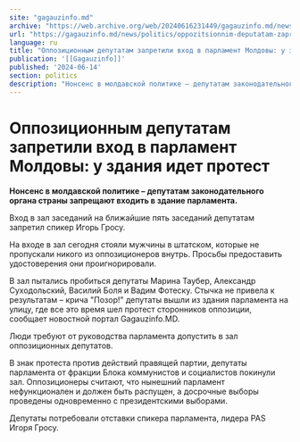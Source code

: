 ```yaml
---
site: "gagauzinfo.md"
archive: "https://web.archive.org/web/20240616231449/gagauzinfo.md/news/politics/oppozitsionnim-deputatam-zapretili-vhod-v-parlament-moldovi-u-zdaniya-idet-protest"
url: "https://gagauzinfo.md/news/politics/oppozitsionnim-deputatam-zapretili-vhod-v-parlament-moldovi-u-zdaniya-idet-protest"
language: ru
title: "Оппозиционным депутатам запретили вход в парламент Молдовы: у здания идет протест"
publication: '[[Gagauzinfo]]'
published: '2024-06-14'
section: politics
description: "Нонсенс в молдавской политике – депутатам законодательного органа страны запрещают входить в здание парламента."
---
```


# Оппозиционным депутатам запретили вход в парламент Молдовы: у здания идет протест

**Нонсенс в молдавской политике – депутатам законодательного органа страны запрещают входить в здание парламента.**

Вход в зал заседаний на ближайшие пять заседаний депутатам запретил спикер Игорь Гросу.

На входе в зал сегодня стояли мужчины в штатском, которые не пропускали никого из оппозиционеров внутрь. Просьбы предоставить удостоверения они проигнорировали.

В зал пытались пробиться депутаты Марина Таубер, Александр Суходольский, Василий Боля и Вадим Фотеску. Стычка не привела к результатам – крича "Позор!" депутаты вышли из здания парламента на улицу, где все это время шел протест сторонников оппозиции, сообщает новостной портал Gagauzinfo.MD.

Люди требуют от руководства парламента допустить в зал оппозиционных депутатов.

В знак протеста против действий правящей партии, депутаты парламента от фракции Блока коммунистов и социалистов покинули зал. Оппозиционеры считают, что нынешний парламент нефункционален и должен быть распущен, а досрочные выборы проведены одновременно с президентскими выборами.

Депутаты потребовали отставки спикера парламента, лидера PAS Игоря Гросу.